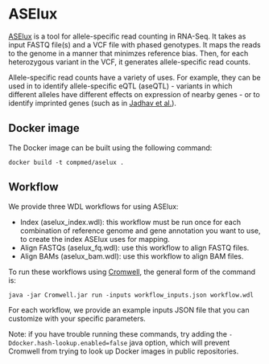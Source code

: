 # ASElux

[ASElux](https://github.com/abl0719/ASElux) is a tool for allele-specific read counting in RNA-Seq. It takes as input FASTQ file(s) and a VCF file with phased genotypes. It maps the reads to the genome in a manner that minimzes reference bias. Then, for each heterozygous variant in the VCF, it generates allele-specific read counts.

Allele-specific read counts have a variety of uses. For example, they can be used in to identify allele-specific eQTL (aseQTL) - variants in which different alleles have different effects on expression of nearby genes - or to identify imprinted genes (such as in [Jadhav et al.](https://www.biorxiv.org/content/10.1101/269449v3.full)).

## Docker image

The Docker image can be built using the following command:

`docker build -t compmed/aselux .`

## Workflow

We provide three WDL workflows for using ASElux:

* Index (aselux_index.wdl): this workflow must be run once for each combination of reference genome and gene annotation you want to use, to create the index ASElux uses for mapping.
* Align FASTQs (aselux_fq.wdl): use this workflow to align FASTQ files.
* Align BAMs (aselux_bam.wdl): use this workflow to align BAM files.

To run these workflows using [Cromwell](https://cromwell.readthedocs.io/en/stable/), the general form of the command is:

`java -jar Cromwell.jar run -inputs workflow_inputs.json workflow.wdl`

For each workflow, we provide an example inputs JSON file that you can customize with your specific parameters.

Note: if you have trouble running these commands, try adding the `-Ddocker.hash-lookup.enabled=false` java option, which will prevent Cromwell from trying to look up Docker images in public repositories.
